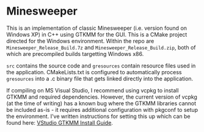 # Minesweeper

This is an implementation of classic Minesweeper (i.e. version found on Windows XP) in C++ using GTKMM for the GUI. This is a CMake project directed for the Windows environment. Within the repo are `Minesweeper_Release_Build.7z` and `Minesweeper_Release_Build.zip`, both of which are precompiled builds targetting Windows x86.

`src` contains the source code and `gresources` contain resource files used in the application. CMakeLists.txt is configured to automatically process `gresources` into a .c binary file that gets linked directly into the application.

If compiling on MS Visual Studio, I recommend using vcpkg to install GTKMM and required dependencies. However, the current version of vcpkg (at the time of writing) has a known bug where the GTKMM libraries cannot be included as-is - it requires additional configuration with pkgconf to setup the environment. I've written instructions for setting this up which can be found here: [VStudio GTKMM Install Guide](https://gist.github.com/jerrywang94/ffd370d2e42918817bbfb765def7d771).

